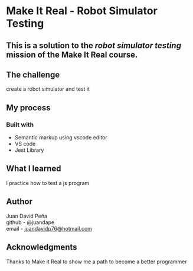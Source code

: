 # Make It Real - Robot Simulator Testing

## This is a solution to the _robot simulator testing_ mission of the Make It Real course.

## The challenge

create a robot simulator and test it


## My process

### Built with

- Semantic markup using vscode editor
- VS code
- Jest Library

## What I learned

I practice how to test a js program

## Author

Juan David Peña  
github - @juandape  
email - juandavidp76@hotmail.com

## Acknowledgments

Thanks to Make it Real to show me a path to become a better programmer
